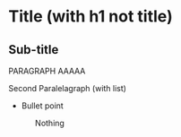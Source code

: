 <head>
<h1>
Title (with h1 not title)
</h1>
<h2>
Sub-title
</h2>
</head>

<body>
<p> PARAGRAPH AAAAA</p>
<p>
Second Paralelagraph (with list)
<ul>
<li>Bullet point</li>
<ol>Nothing</ol'>


</p>
</body>
